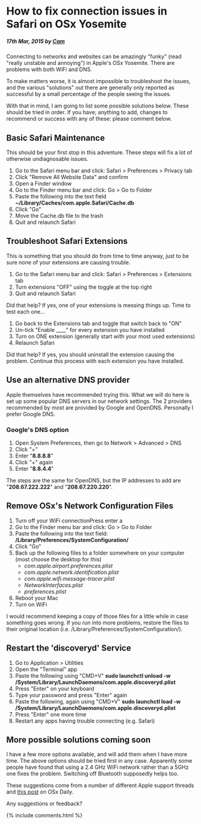 # How to fix connection issues in Safari on OSx Yosemite

##### 17th Mar, 2015 by [Cam][1]

Connecting to networks and websites can be amazingly "funky" (read "really unstable and annoying") in Apple's OSx Yosemite. There are problems with both WiFi and DNS.

To make matters worse, it is almost impossible to troubleshoot the issues, and the various "solutions" out there are generally only reported as successful by a small percentage of the people seeing the issues.

With that in mind, I am going to list some possible solutions below. These should be tried in order. If you have; anything to add, changes to recommend or success with any of these: please comment below.

## Basic Safari Maintenance

This should be your first stop in this adventure. These steps will fix a lot of otherwise undiagnosable issues.

1. Go to the Safari menu bar and click: Safari > Preferences > Privacy tab
2. Click "Remove All Website Data" and confirm
3. Open a Finder window
4. Go to the Finder menu bar and click: Go > Go to Folder
5. Paste the following into the text field
**~/Library/Caches/com.apple.Safari/Cache.db**
6. Click "Go"
7. Move the Cache.db file to the trash
8. Quit and relaunch Safari

## Troubleshoot Safari Extensions

This is something that you should do from time to time anyway, just to be sure none of your extensions are causing trouble.

1. Go to the Safari menu bar and click: Safari > Preferences > Extensions tab
2. Turn extensions "OFF" using the toggle at the top right
3. Quit and relaunch Safari

Did that help? If yes, one of your extensions is messing things up. Time to test each one...

1. Go back to the Extensions tab and toggle that switch back to "ON"
2. Un-tick "Enable ____" for every extension you have installed
3. Turn on ONE extension (generally start with your most used extensions)
4. Relaunch Safari

Did that help? If yes, you should uninstall the extension causing the problem. Continue this process with each extension you have installed.

## Use an alternative DNS provider

Apple themselves have recommended trying this. What we will do here is set up some popular DNS servers in our network settings. The 2 providers recommended by most are provided by Google and OpenDNS. Personally I prefer Google DNS.

### Google's DNS option

1. Open System Preferences, then go to Network > Advanced > DNS
2. Click "+"
3. Enter "**8.8.8.8**"
4. Click "+" again
5. Enter "**8.8.4.4**"

The steps are the same for OpenDNS, but the IP addresses to add are "**208.67.222.222**" and "**208.67.220.220**".

## Remove OSx's Network Configuration Files

1. Turn off your WiFi connectionPress enter a
2. Go to the Finder menu bar and click: Go > Go to Folder
3. Paste the following into the text field: **/Library/Preferences/SystemConfiguration/**
4. Click "Go"
5. Back up the following files to a folder somewhere on your computer (most choose the desktop for this)
    * _com.apple.airport.preferences.plist_
    * _com.apple.network.identification.plist_
    * _com.apple.wifi.message-tracer.plist _
    * _NetworkInterfaces.plist _
    * _preferences.plist_
6. Reboot your Mac
7. Turn on WiFi

I would recommend keeping a copy of those files for a little while in case something goes wrong. If you run into more problems, restore the files to their original location (i.e. /Library/Preferences/SystemConfiguration/).

## Restart the 'discoveryd' Service

1. Go to Application > Utilities
2. Open the "Terminal" app
3. Paste the following using "CMD+V"
**sudo launchctl unload -w /System/Library/LaunchDaemons/com.apple.discoveryd.plist**
4. Press "Enter" on your keyboard
5. Type your password and press "Enter" again
6. Paste the following, again using "CMD+V"
**sudo launchctl load -w /System/Library/LaunchDaemons/com.apple.discoveryd.plist**
7. Press "Enter" one more time
8. Restart any apps having trouble connecting (e.g. Safari)

## More possible solutions coming soon

I have a few more options available, and will add them when I have more time. The above options should be tried first in any case. Apparently some people have found that using a 2.4 GHz WiFi network rather than a 5GHz one fixes the problem. Switching off Bluetooth supposedly helps too.

These suggestions come from a number of different Apple support threads and [this post][2] on OSx Daily.

Any suggestions or feedback?

[1]: https://plus.google.com/+CamGould?rel=author
[2]: https://osxdaily.com/2014/10/25/fix-wi-fi-problems-os-x-yosemite/

{% include comments.html %}
